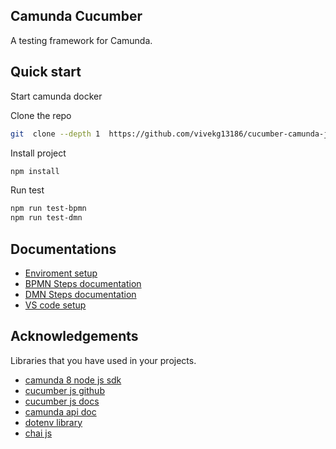 ## Camunda Cucumber

A testing framework for Camunda.  

## Quick start

Start camunda docker 

Clone the repo
 ```bash
 git  clone --depth 1  https://github.com/vivekg13186/cucumber-camunda-js.git
 ```
Install project
```bash
npm install
```
Run test
 ```bash
npm run test-bpmn
npm run test-dmn
```

## Documentations
- [Enviroment setup](/wiki/Enviroment.md)
- [BPMN Steps documentation](/wiki/BPMSteps.md)
- [DMN Steps documentation](/wiki/DMNSteps.md)
- [VS code setup](/wiki/Vscode.md)

 
## Acknowledgements

Libraries that you have used in your projects.
 - [camunda 8 node js sdk](https://github.com/camunda/camunda-8-js-sdk)
 - [cucumber js github](https://github.com/cucumber/cucumber-js/tree/main)
 - [cucumber js docs](https://cucumber.io/)
 - [camunda api doc](https://camunda.github.io/camunda-8-js-sdk/)
 - [dotenv library](https://www.npmjs.com/package/dotenv)
 - [chai js](https://www.chaijs.com/) 